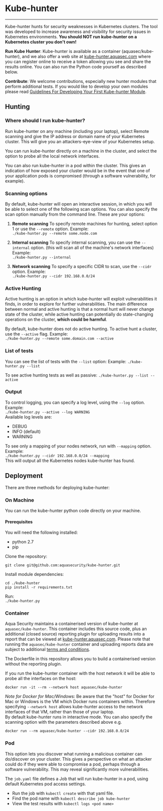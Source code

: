 # Kube-hunter
---
Kube-hunter hunts for security weaknesses in Kubernetes clusters. The tool was developed to increase awareness and visibility for security issues in Kubernetes environments. **You should NOT run kube-hunter on a Kubernetes cluster you don't own!**

**Run Kube Hunter**: Kube-hunter is available as a container (aquasec/kube-hunter), and we also offer a web site at [kube-hunter.aquasec.com](https://kube-hunter.aquasec.com) where you can register online to receive a token allowing you see and share the results online. You can also run the Python code yourself as described below.  
  
**Contribute**: We welcome contributions, especially new hunter modules that perform additional tests. If you would like to develop your own modules please read [Guidelines For Developing Your First Kube-hunter Module](src/README.md).

## Hunting

### Where should I run kube-hunter?
Run kube-hunter on any machine (including your laptop), select Remote scanning and give the IP address or domain name of your Kubernetes cluster. This will give you an attackers-eye-view of your Kubernetes setup. 

You can run kube-hunter directly on a machine in the cluster, and select the option to probe all the local network interfaces. 

You can also run kube-hunter in a pod within the cluster. This gives an indication of how exposed your cluster would be in the event that one of your application pods is compromised (through a software vulnerability, for example). 

### Scanning options
By default, kube-hunter will open an interactive session, in which you will be able to select one of the following scan options. You can also specify the scan option manually from the command line. These are your options:  

1. **Remote scanning**
To specify remote machines for hunting, select option 1 or use the `--remote` option. Example:  
`./kube-hunter.py --remote some.node.com`  

2. **Internal scanning**
To specify internal scanning, you can use the `--internal` option. (this will scan all of the machine's network interfaces) Example:  
`./kube-hunter.py --internal`  

3. **Network scanning**
To specify a specific CIDR to scan, use the `--cidr` option. Example:  
`./kube-hunter.py --cidr 192.168.0.0/24`  
  
### Active Hunting

Active hunting is an option in which kube-hunter will exploit vulnerabilities it finds, in order to explore for further vulnerabilities.
The main difference between normal and active hunting is that a normal hunt will never change state of the cluster, while active hunting can potentially do state-changing operations on the cluster, **which could be harmful**. 

By default, kube-hunter does not do active hunting. To active hunt a cluster, use the `--active` flag. Example:  
`./kube-hunter.py --remote some.domain.com --active`  

### List of tests
You can see the list of tests with the `--list` option: Example:
`./kube-hunter.py --list`

To see active hunting tests as well as passive:
`./kube-hunter.py --list --active`
  
### Output
To control logging, you can specify a log level, using the `--log` option. Example:  
`./kube-hunter.py --active --log WARNING`  
Available log levels are: 

* DEBUG  
* INFO (default)  
* WARNING
  
To see only a mapping of your nodes network, run with `--mapping` option. Example:  
`./kube-hunter.py --cidr 192.168.0.0/24 --mapping`  
This will output all the Kubernetes nodes kube-hunter has found.

## Deployment
There are three methods for deploying kube-hunter:
 
### On Machine

You can run the kube-hunter python code directly on your machine. 
#### Prerequisites

You will need the following installed:
* python 2.7  
* pip  

Clone the repository:
~~~
git clone git@github.com:aquasecurity/kube-hunter.git
~~~

Install module dependencies:  
~~~
cd ./kube-hunter
pip install -r requirements.txt
~~~
Run:  
`./kube-hunter.py`

### Container
Aqua Security maintains a containerised version of kube-hunter at `aquasec/kube-hunter`. This container includes this source code, plus an additional (closed source) reporting plugin for uploading results into a report that can be viewed at [kube-hunter.aquasec.com](https://kube-hunter.aquasec.com). Please note that running the `aquasec/kube-hunter` container and uploading reports data are subject to additional [terms and conditions](https://kube-hunter.aquasec.com/eula.html). 

The Dockerfile in this repository allows you to build a containerised version without the reporting plugin. 

If you run the kube-hunter container with the host network it will be able to probe all the interfaces on the host: 

`docker run -it --rm --network host aquasec/kube-hunter`  

_Note for Docker for Mac/Windows:_ Be aware that the "host" for Docker for Mac or Windows is the VM which Docker runs containers within. Therefore specifying `--network host` allows kube-hunter access to the network interfaces of that VM, rather than those of your laptop.  
By default kube-hunter runs in interactive mode. You can also specify the scanning option with the parameters described above e.g. 

`docker run --rm aquasec/kube-hunter --cidr 192.168.0.0/24`  

### Pod
This option lets you discover what running a malicious container can do/discover on your cluster. This gives a perspective on what an attacker could do if they were able to compromise a pod, perhaps through a software vulnerability. This may reveal significantly more vulnerabilities. 

The `job.yaml` file defines a Job that will run kube-hunter in a pod, using default Kubernetes pod access settings. 
* Run the job with `kubectl create` with that yaml file.  
* Find the pod name with `kubectl describe job kube-hunter`
* View the test results with `kubectl logs <pod name>`
